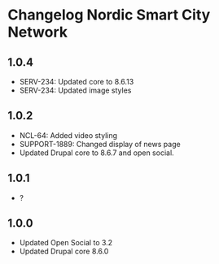 # Changelog Nordic Smart City Network

## 1.0.4
* SERV-234: Updated core to 8.6.13
* SERV-234: Updated image styles

## 1.0.2
* NCL-64: Added video styling
* SUPPORT-1889: Changed display of news page
* Updated Drupal core to 8.6.7 and open social.

## 1.0.1
* ?

## 1.0.0
* Updated Open Social to 3.2
* Updated Drupal core 8.6.0